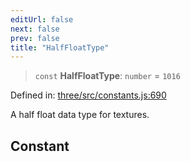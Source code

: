 ```yaml
---
editUrl: false
next: false
prev: false
title: "HalfFloatType"
---
```


> `const` **HalfFloatType**: `number` = `1016`

Defined in: [three/src/constants.js:690](https://github.com/DefinitelyMaybe/three-i18n/blob/fa57b79433d1c349ffb23a78727299c8d4190136/three/src/constants.js#L690)

A half float data type for textures.

## Constant
